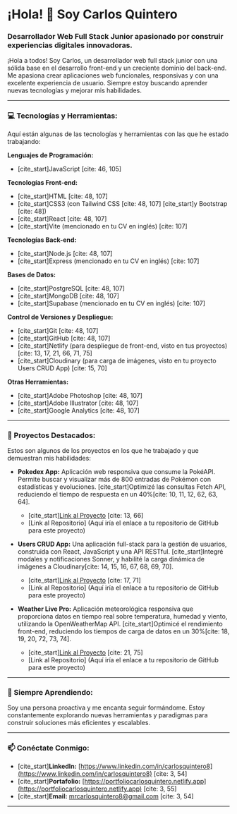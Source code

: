 # ¡Hola! 👋 Soy Carlos Quintero

### Desarrollador Web Full Stack Junior apasionado por construir experiencias digitales innovadoras.

¡Hola a todos! Soy Carlos, un desarrollador web full stack junior con una sólida base en el desarrollo front-end y un creciente dominio del back-end. Me apasiona crear aplicaciones web funcionales, responsivas y con una excelente experiencia de usuario. Siempre estoy buscando aprender nuevas tecnologías y mejorar mis habilidades.

---

### 💻 Tecnologías y Herramientas:

Aquí están algunas de las tecnologías y herramientas con las que he estado trabajando:

**Lenguajes de Programación:**
* [cite_start]JavaScript [cite: 46, 105]

**Tecnologías Front-end:**
* [cite_start]HTML [cite: 48, 107]
* [cite_start]CSS3 (con Tailwind CSS [cite: 48, 107] [cite_start]y Bootstrap [cite: 48])
* [cite_start]React [cite: 48, 107]
* [cite_start]Vite (mencionado en tu CV en inglés) [cite: 107]

**Tecnologías Back-end:**
* [cite_start]Node.js [cite: 48, 107]
* [cite_start]Express (mencionado en tu CV en inglés) [cite: 107]

**Bases de Datos:**
* [cite_start]PostgreSQL [cite: 48, 107]
* [cite_start]MongoDB [cite: 48, 107]
* [cite_start]Supabase (mencionado en tu CV en inglés) [cite: 107]

**Control de Versiones y Despliegue:**
* [cite_start]Git [cite: 48, 107]
* [cite_start]GitHub [cite: 48, 107]
* [cite_start]Netlify (para despliegue de front-end, visto en tus proyectos) [cite: 13, 17, 21, 66, 71, 75]
* [cite_start]Cloudinary (para carga de imágenes, visto en tu proyecto Users CRUD App) [cite: 15, 70]

**Otras Herramientas:**
* [cite_start]Adobe Photoshop [cite: 48, 107]
* [cite_start]Adobe Illustrator [cite: 48, 107]
* [cite_start]Google Analytics [cite: 48, 107]

---

### 🚀 Proyectos Destacados:

Estos son algunos de los proyectos en los que he trabajado y que demuestran mis habilidades:

* **Pokedex App:** Aplicación web responsiva que consume la PokéAPI. Permite buscar y visualizar más de 800 entradas de Pokémon con estadísticas y evoluciones. [cite_start]Optimizé las consultas Fetch API, reduciendo el tiempo de respuesta en un 40%[cite: 10, 11, 12, 62, 63, 64].
    * [cite_start][Link al Proyecto](https://pokedexappweb.netlify.app/) [cite: 13, 66]
    * [Link al Repositorio] (Aquí iría el enlace a tu repositorio de GitHub para este proyecto)

* **Users CRUD App:** Una aplicación full-stack para la gestión de usuarios, construida con React, JavaScript y una API RESTful. [cite_start]Integré modales y notificaciones Sonner, y habilité la carga dinámica de imágenes a Cloudinary[cite: 14, 15, 16, 67, 68, 69, 70].
    * [cite_start][Link al Proyecto](https://users-crud-new.netlify.app/) [cite: 17, 71]
    * [Link al Repositorio] (Aquí iría el enlace a tu repositorio de GitHub para este proyecto)

* **Weather Live Pro:** Aplicación meteorológica responsiva que proporciona datos en tiempo real sobre temperatura, humedad y viento, utilizando la OpenWeatherMap API. [cite_start]Optimicé el rendimiento front-end, reduciendo los tiempos de carga de datos en un 30%[cite: 18, 19, 20, 72, 73, 74].
    * [cite_start][Link al Proyecto](https://weatherlivepro.netlify.app/) [cite: 21, 75]
    * [Link al Repositorio] (Aquí iría el enlace a tu repositorio de GitHub para este proyecto)

---

### 🌱 Siempre Aprendiendo:

Soy una persona proactiva y me encanta seguir formándome. Estoy constantemente explorando nuevas herramientas y paradigmas para construir soluciones más eficientes y escalables.

---

### 📫 Conéctate Conmigo:

* [cite_start]**LinkedIn:** [https://www.linkedin.com/in/carlosquintero8](https://www.linkedin.com/in/carlosquintero8) [cite: 3, 54]
* [cite_start]**Portafolio:** [https://portfoliocarlosquintero.netlify.app](https://portfoliocarlosquintero.netlify.app) [cite: 3, 55]
* [cite_start]**Email:** mrcarlosquintero8@gmail.com [cite: 3, 54]

---
